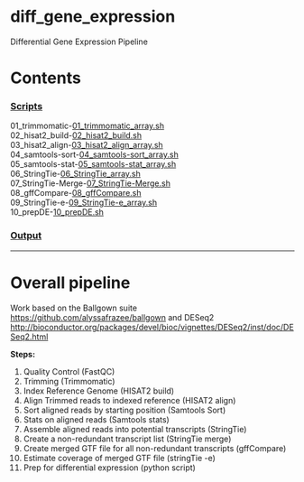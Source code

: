 # diff_gene_expression
 Differential Gene Expression Pipeline

# Contents

### [Scripts](S4/Scripts/)
01_trimmomatic-[01_trimmomatic_array.sh](S4/scripts/01_trimmomatic_array.sh) \
02_hisat2_build-[02_hisat2_build.sh](S4/scripts/02_hisat2_build.sh) \
03_hisat2_align-[03_hisat2_align_array.sh](S4/scripts/03_hisat2_align_array.sh) \
04_samtools-sort-[04_samtools-sort_array.sh](S4/scripts/04_samtools-sort_array.sh) \
05_samtools-stat-[05_samtools-stat_array.sh](S4/scripts/05_samtools-stat_array.sh) \
06_StringTie-[06_StringTie_array.sh](S4/scripts/06_StringTie_array.sh) \
07_StringTie-Merge-[07_StringTie-Merge.sh](S4/scripts/07_StringTie-Merge.sh) \
08_gffCompare-[08_gffCompare.sh](S4/scripts/08_gffCompare.sh) \
09_StringTie-e-[09_StringTie-e_array.sh](S4/scripts/09_StringTie-e_array.sh) \
10_prepDE-[10_prepDE.sh](S4/scripts/10_prepDE.sh)

### [Output](output/)
------------------------------------------------------------------------------------------------------------------------------

# Overall pipeline

Work based on the Ballgown suite https://github.com/alyssafrazee/ballgown and DESeq2 http://bioconductor.org/packages/devel/bioc/vignettes/DESeq2/inst/doc/DESeq2.html

**Steps:**
1. Quality Control (FastQC)
2. Trimming (Trimmomatic)
3. Index Reference Genome (HISAT2 build)
4. Align Trimmed reads to indexed reference (HISAT2 align)
5. Sort aligned reads by starting position (Samtools Sort)
6. Stats on aligned reads (Samtools stats)
7. Assemble aligned reads into potential transcripts (StringTie)
8. Create a non-redundant transcript list (StringTie merge)
9. Create merged GTF file for all non-redundant transcripts (gffCompare)
10. Estimate coverage of merged GTF file (stringTie -e)
11. Prep for differential expression (python script)
